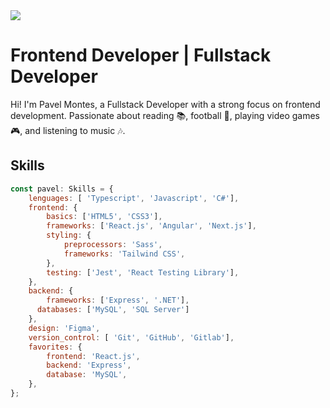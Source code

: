 <img  src="https://user-images.githubusercontent.com/10498744/210012254-234538ff-d198-48aa-8964-37e6fd45d227.gif">

<h1> Frontend Developer | Fullstack Developer</h1>
Hi! I'm Pavel Montes, a Fullstack Developer with a strong focus on frontend development. Passionate about reading 📚, football 🏈, playing video games 🎮, and listening to music 🎶.

## Skills
```javascript
const pavel: Skills = {
    lenguages: [ 'Typescript', 'Javascript', 'C#'],
    frontend: {
        basics: ['HTML5', 'CSS3'],
        frameworks: ['React.js', 'Angular', 'Next.js'],
        styling: {
            preprocessors: 'Sass',
            frameworks: 'Tailwind CSS',
        },
        testing: ['Jest', 'React Testing Library'],
    },
    backend: {
        frameworks: ['Express', '.NET'],
      databases: ['MySQL', 'SQL Server']
    },
    design: 'Figma',
    version_control: [ 'Git', 'GitHub', 'Gitlab'],
    favorites: {
        frontend: 'React.js',
        backend: 'Express',
        database: 'MySQL',
    },
};
```

